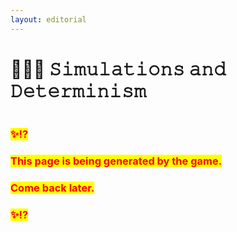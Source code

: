 ```yaml
---
layout: editorial
---
```


# 👩🏾‍💻 𝚂𝚒𝚖𝚞𝚕𝚊𝚝𝚒𝚘𝚗𝚜 𝚊𝚗𝚍 𝙳𝚎𝚝𝚎𝚛𝚖𝚒𝚗𝚒𝚜𝚖

<figure><img src="../../../../.gitbook/assets/pexels-btgl-♡-11409380.jpg" alt=""><figcaption></figcaption></figure>

### <mark style="color:red;">✨⁉️</mark>&#x20;

### <mark style="color:red;">This page is being generated by the game.</mark>&#x20;

### <mark style="color:red;">Come back later.</mark>

### <mark style="color:red;">✨⁉️</mark>
